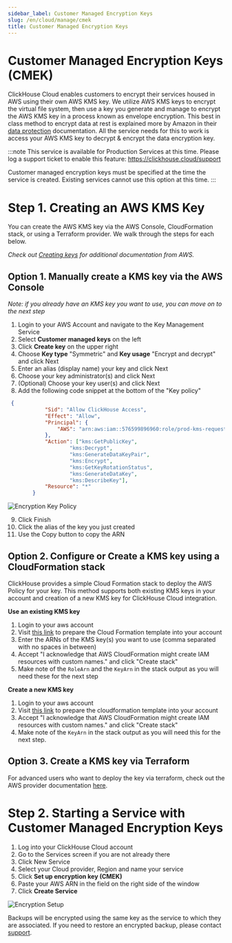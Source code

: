 ```yaml
---
sidebar_label: Customer Managed Encryption Keys
slug: /en/cloud/manage/cmek
title: Customer Managed Encryption Keys
---
```


# Customer Managed Encryption Keys (CMEK)

ClickHouse Cloud enables customers to encrypt their services housed in AWS using their own AWS KMS key. We utilize AWS KMS keys to encrypt the virtual file system, then use a key you generate and manage to encrypt the AWS KMS key in a process known as envelope encryption. This best in class method to encrypt data at rest is explained more by Amazon in their [data protection](https://docs.aws.amazon.com/wellarchitected/latest/financial-services-industry-lens/use-envelope-encryption-with-customer-master-keys.html) documentation. All the service needs for this to work is access your AWS KMS key to decrypt & encrypt the data encryption key.

:::note
This service is available for Production Services at this time. Please log a support ticket to enable this feature: https://clickhouse.cloud/support

Customer managed encryption keys must be specified at the time the service is created. Existing services cannot use this option at this time.
:::

# Step 1. Creating an AWS KMS Key

You can create the AWS KMS key via the AWS Console, CloudFormation stack, or using a Terraform provider. We walk through the steps for each below.

*Check out [Creating keys](https://docs.aws.amazon.com/kms/latest/developerguide/create-keys.html) for additional documentation from AWS.*

## Option 1. Manually create a KMS key via the AWS Console

*Note: if you already have an KMS key you want to use, you can move on to the next step*

1. Login to your AWS Account and navigate to the Key Management Service
2. Select __Customer managed keys__ on the left
3. Click __Create key__ on the upper right
4. Choose __Key type__ "Symmetric" and __Key usage__ "Encrypt and decrypt" and click Next
5. Enter an alias (display name) your key and click Next
6. Choose your key administrator(s) and click Next
7. (Optional) Choose your key user(s) and click Next
8. Add the following code snippet at the bottom of the "Key policy"

```json
 {
            "Sid": "Allow ClickHouse Access",
            "Effect": "Allow",
            "Principal": {
                "AWS": "arn:aws:iam::576599896960:role/prod-kms-request-role"
            },
            "Action": ["kms:GetPublicKey",
                    "kms:Decrypt",
                    "kms:GenerateDataKeyPair",
                    "kms:Encrypt",
                    "kms:GetKeyRotationStatus",
                    "kms:GenerateDataKey",
                    "kms:DescribeKey"],
            "Resource": "*"
        }

```
![Encryption Key Policy](@site/docs/en/_snippets/images/cmek1.png)

9. Click Finish
10. Click the alias of the key you just created
11. Use the Copy button to copy the ARN

## Option 2. Configure or Create a KMS key using a CloudFormation stack

ClickHouse provides a simple Cloud Formation stack to deploy the AWS Policy for your key. This method supports both existing KMS keys in your account and creation of a new KMS key for ClickHouse Cloud integration.

**Use an existing KMS key**

1. Login to your aws account
2. Visit [this link](https://us-west-2.console.aws.amazon.com/cloudformation/home?region=us-west-2#/stacks/quickcreate?templateURL=https://s3.us-east-2.amazonaws.com/clickhouse-public-resources.clickhouse.cloud/cf-templates/cmek.yaml&stackName=ClickHouseBYOK&param_KMSCreate=false&param_ClickHouseRole=arn:aws:iam::576599896960:role/prod-kms-request-role) to prepare the Cloud Formation template into your account
3. Enter the ARNs of the KMS key(s) you want to use (comma separated with no spaces in between)
4. Accept "I acknowledge that AWS CloudFormation might create IAM resources with custom names." and click "Create stack"
5. Make note of the `RoleArn` and the `KeyArn` in the stack output as you will need these for the next step

**Create a new KMS key**

1. Login to your aws account
2. Visit [this link](https://us-west-2.console.aws.amazon.com/cloudformation/home?region=us-west-2#/stacks/quickcreate?templateURL=https://s3.us-east-2.amazonaws.com/clickhouse-public-resources.clickhouse.cloud/cf-templates/cmek.yaml&stackName=ClickHouseBYOK&param_KMSCreate=true&param_ClickHouseRole=arn:aws:iam::576599896960:role/prod-kms-request-role) to prepare the cloudformation template into your account
4. Accept "I acknowledge that AWS CloudFormation might create IAM resources with custom names." and click "Create stack"
5. Make note of the `KeyArn` in the stack output as you will need this for the next step.

## Option 3. Create a KMS key via Terraform

For advanced users who want to deploy the key via terraform, check out the AWS provider documentation [here](https://registry.terraform.io/providers/hashicorp/aws/3.26.0/docs/resources/kms_key).

# Step 2. Starting a Service with Customer Managed Encryption Keys

1. Log into your ClickHouse Cloud account
2. Go to the Services screen if you are not already there
3. Click New Service
4. Select your Cloud provider, Region and name your service
5. Click __Set up encryption key (CMEK)__
6. Paste your AWS ARN in the field on the right side of the window
7. Click __Create Service__

![Encryption Setup](@site/docs/en/_snippets/images/cmek2.png)

Backups will be encrypted using the same key as the service to which they are associated. If you need to restore an encrypted backup, please contact [support](https://clickhouse.cloud/support).
